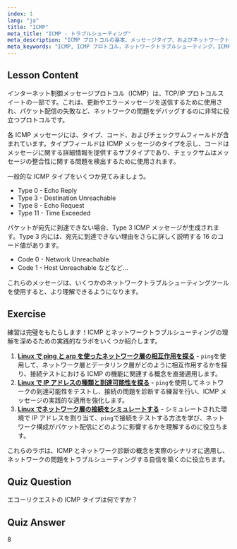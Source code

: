 ```yaml
---
index: 1
lang: "ja"
title: "ICMP"
meta_title: "ICMP - トラブルシューティング"
meta_description: "ICMP プロトコルの基本、メッセージタイプ、およびネットワークトラブルシューティングのためのコードについて学びます。ネットワークの問題をデバッグするために ICMP がどのように機能するかを理解します。"
meta_keywords: "ICMP, ICMP プロトコル，ネットワークトラブルシューティング，ICMP タイプ，Linux ネットワーキング，初心者，チュートリアル，ガイド"
---
```


## Lesson Content

インターネット制御メッセージプロトコル（ICMP）は、TCP/IP プロトコルスイートの一部です。これは、更新やエラーメッセージを送信するために使用され、パケット配信の失敗など、ネットワークの問題をデバッグするのに非常に役立つプロトコルです。

各 ICMP メッセージには、タイプ、コード、およびチェックサムフィールドが含まれています。タイプフィールドは ICMP メッセージのタイプを示し、コードはメッセージに関する詳細情報を提供するサブタイプであり、チェックサムはメッセージの整合性に関する問題を検出するために使用されます。

一般的な ICMP タイプをいくつか見てみましょう。

- Type 0 - Echo Reply
- Type 3 - Destination Unreachable
- Type 8 - Echo Request
- Type 11 - Time Exceeded

パケットが宛先に到達できない場合、Type 3 ICMP メッセージが生成されます。Type 3 内には、宛先に到達できない理由をさらに詳しく説明する 16 のコード値があります。

- Code 0 - Network Unreachable
- Code 1 - Host Unreachable
  などなど...

これらのメッセージは、いくつかのネットワークトラブルシューティングツールを使用すると、より理解できるようになります。

## Exercise

練習は完璧をもたらします！ICMP とネットワークトラブルシューティングの理解を深めるための実践的なラボをいくつか紹介します。

1. **[Linux で ping と arp を使ったネットワーク層の相互作用を探る](https://labex.io/ja/labs/linux-explore-network-layer-interaction-with-ping-and-arp-in-linux-592746)** - `ping`を使用して、ネットワーク層とデータリンク層がどのように相互作用するかを探り、接続テストにおける ICMP の機能に関連する概念を直接適用します。
2. **[Linux で IP アドレスの種類と到達可能性を探る](https://labex.io/ja/labs/linux-explore-ip-address-types-and-reachability-in-linux-592780)** - `ping`を使用してネットワークの到達可能性をテストし、接続の問題を診断する練習を行い、ICMP メッセージの実践的な適用を強化します。
3. **[Linux でネットワーク層の接続をシミュレートする](https://labex.io/ja/labs/linux-simulate-network-layer-connectivity-in-linux-592752)** - シミュレートされた環境で IP アドレスを割り当て、`ping`で接続をテストする方法を学び、ネットワーク構成がパケット配信にどのように影響するかを理解するのに役立ちます。

これらのラボは、ICMP とネットワーク診断の概念を実際のシナリオに適用し、ネットワークの問題をトラブルシューティングする自信を築くのに役立ちます。

## Quiz Question

エコーリクエストの ICMP タイプは何ですか？

## Quiz Answer

8
